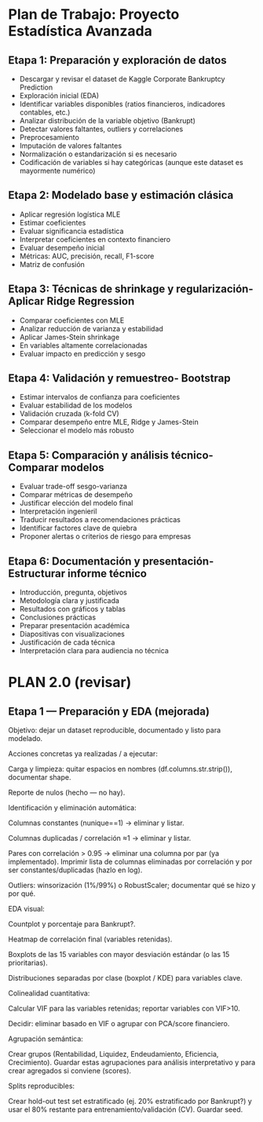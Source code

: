 # Plan de Trabajo: Proyecto Estadística Avanzada
## Etapa 1: Preparación y exploración de datos
- Descargar y revisar el dataset de Kaggle
Corporate Bankruptcy Prediction
- Exploración inicial (EDA)
- Identificar variables disponibles (ratios financieros, indicadores contables, etc.)
- Analizar distribución de la variable objetivo (Bankrupt)
- Detectar valores faltantes, outliers y correlaciones
- Preprocesamiento
- Imputación de valores faltantes
- Normalización o estandarización si es necesario
- Codificación de variables si hay categóricas (aunque este dataset es mayormente numérico)

## Etapa 2: Modelado base y estimación clásica
- Aplicar regresión logística MLE
- Estimar coeficientes
- Evaluar significancia estadística
- Interpretar coeficientes en contexto financiero
- Evaluar desempeño inicial
- Métricas: AUC, precisión, recall, F1-score
- Matriz de confusión

## Etapa 3: Técnicas de shrinkage y regularización- Aplicar Ridge Regression
- Comparar coeficientes con MLE
- Analizar reducción de varianza y estabilidad
- Aplicar James-Stein shrinkage
- En variables altamente correlacionadas
- Evaluar impacto en predicción y sesgo

## Etapa 4: Validación y remuestreo- Bootstrap
- Estimar intervalos de confianza para coeficientes
- Evaluar estabilidad de los modelos
- Validación cruzada (k-fold CV)
- Comparar desempeño entre MLE, Ridge y James-Stein
- Seleccionar el modelo más robusto

## Etapa 5: Comparación y análisis técnico- Comparar modelos
- Evaluar trade-off sesgo-varianza
- Comparar métricas de desempeño
- Justificar elección del modelo final
- Interpretación ingenieril
- Traducir resultados a recomendaciones prácticas
- Identificar factores clave de quiebra
- Proponer alertas o criterios de riesgo para empresas

## Etapa 6: Documentación y presentación- Estructurar informe técnico
- Introducción, pregunta, objetivos
- Metodología clara y justificada
- Resultados con gráficos y tablas
- Conclusiones prácticas
- Preparar presentación académica
- Diapositivas con visualizaciones
- Justificación de cada técnica
- Interpretación clara para audiencia no técnica


# PLAN 2.0 (revisar)
## Etapa 1 — Preparación y EDA (mejorada)

Objetivo: dejar un dataset reproducible, documentado y listo para modelado.

Acciones concretas ya realizadas / a ejecutar:

Carga y limpieza: quitar espacios en nombres (df.columns.str.strip()), documentar shape.

Reporte de nulos (hecho — no hay).

Identificación y eliminación automática:

Columnas constantes (nunique==1) → eliminar y listar.

Columnas duplicadas / correlación ≈1 → eliminar y listar.

Pares con correlación > 0.95 → eliminar una columna por par (ya implementado). Imprimir lista de columnas eliminadas por correlación y por ser constantes/duplicadas (hazlo en log).

Outliers: winsorización (1%/99%) o RobustScaler; documentar qué se hizo y por qué.

EDA visual:

Countplot y porcentaje para Bankrupt?.

Heatmap de correlación final (variables retenidas).

Boxplots de las 15 variables con mayor desviación estándar (o las 15 prioritarias).

Distribuciones separadas por clase (boxplot / KDE) para variables clave.

Colinealidad cuantitativa:

Calcular VIF para las variables retenidas; reportar variables con VIF>10.

Decidir: eliminar basado en VIF o agrupar con PCA/score financiero.

Agrupación semántica:

Crear grupos (Rentabilidad, Liquidez, Endeudamiento, Eficiencia, Crecimiento). Guardar estas agrupaciones para análisis interpretativo y para crear agregados si conviene (scores).

Splits reproducibles:

Crear hold-out test set estratificado (ej. 20% estratificado por Bankrupt?) y usar el 80% restante para entrenamiento/validación (CV). Guardar seed.


